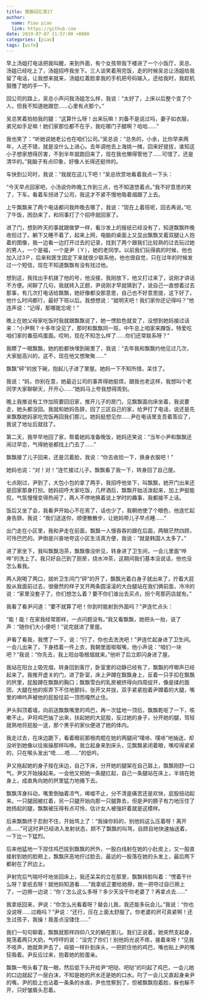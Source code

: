 ```yaml
---
title: 飘飘回忆录27
author:
  name: Piao piao
  link: https://github.com
date: 2019-07-07 11:57:00 +0800
categories: [piao]
tags: [wife]
---
```


早上汤姐打电话把我叫醒，来到外面，有个女孩带我下楼进了一个小饭厅，吴总、汤姐已经吃上了，汤姐招呼我坐下。三人谈笑着用完饭，走的时候吴总让汤姐给我留了电话，让我想来就来，汤姐红着脸拿我的手机把号码输入，还给我时，我趁机狠撸了她的手一下。

回公司的路上，吴总小声问我汤姐怎么样，我说：“太好了，上床以后整个变了个人，但我不知道她跟您……心里有点那个。”

吴总笑着拍拍我的腿：“这算什么呀！出来玩嘛！刘备不是说过吗，妻子如衣服，弟兄如手足嘛！她们家那位都不在乎，我吃哪门子醋啊？哈哈……”

我也笑了：“听她说她老公也在咱们公司。”吴总说：“总务的，小余，比你早来两年，人还不错，就是没什么上进心。去年调他去上海挑一摊，回来好提拔，谁知这小子想家想得厉害，不到半年就跑回来了，现在我也懒得管他了……可惜了，还是清华的。”我脑子有点印象，好像人长得还挺帅的。

车快到公司时，我说：“我就在这儿下吧！”吴总欣赏地看着我点一下头：

“今天早点回家吧，小汤说你昨晚工作到三点，也不知道悠着点。”我不好意思的笑了，下车。看着车拐进了公司，我这才不紧不慢地吸着烟跟了上去。

上午飘飘来了两个电话都问我昨晚去哪了，我说：“现在上着班呢，回去再说。”吃了午饭，困劲来了，和同事打了个招呼就回家了。

进了门，想到昨天的事就跟做梦一样，看沙发上的报纸已经没有了，知道飘飘昨晚收拾过了。躺下又睡不着了，起来上网，电脑的桌面上又显出飘飘叉着双腿让人抱着的图像，我一边看一边打开过去的记录，找到了两个跟我们比较熟的过去玩过她的男人，一个是福，一个是尹（Ｙ），她的老同学。以前我们玩得疯的时候，他也加入过3Ｐ，后来和医生固定下来就很少联系他，他也很自觉，只在过年的时候发过一个短信，现在不知道飘飘有没有找过他。

想到这，我找出手机拨了他的号，他没接，我刚放下，他又打过来了，说刚才讲话不方便。闲聊了几句，我就转入正题，尹说刚才早就猜到了，说自己一直想着过去那事，有几次打电话给飘飘，她好像都没那意思，自己也不好意思提，这下好了，他什么时间都行，最好下班以后。我想想说：“就明天吧！我们家你还记得吗？”他连声说：“记得，那哪能忘呢！”

晚上在她父母家吃饭时我就跟飘飘说了，她一愣脸色就变了，没想到她妈接过话来：“小尹啊？十多年没见了，那时和飘飘同一班，中午总上咱家来蹭饭，特爱吃咱们家的番茄鸡蛋面。哎哟，现在不知怎么样了……你们还常联系呀？”

我瞟了一眼飘飘，她的脸都快埋到碗里了，我说：“去年我和飘飘约他见过几次，大家挺高兴的，这不，现在他又想聚聚……”

飘飘“砰”的放下碗，抱起儿子进了里屋。她妈一下不知所措，呆住了。

我说：“妈，你别在意，她最近公司的事弄得她挺烦，跟我也老这样，我想叫个老同学大家聊聊天，开开心……”她妈马上夸我想得周到。

晚上我推说有工作加班要回旧家，推开儿子的房门，见飘飘面向床坐着，我说要走，她头都没回。我就和她妈告辞，回了三区自己的家，给尹打了电话，说还是先来飘飘她妈家吃完饭再回我们那儿，她妈挺想见你……尹在电话里支吾着答应了，我说了地址后就挂了。

第二天，我早早地回了家，帮着她妈准备晚饭，她妈还笑说：“当年小尹和飘飘还闹过早恋，气得她爸都找上门去了……”

飘飘接了儿子回来，还是沉着脸，我说：“你去收拾一下，换身衣服吧！”

她妈也说：“对！对！”连忙接过儿子。飘飘看了我一下，转身回了自己屋。

七点刚过，尹到了，大包小包的拿了两手，我招呼他坐下，叫飘飘，她开门出来还是回家那身打扮。她妈招呼大家吃饭，几杯酒后，飘飘开始活泼起来，加上尹挺能侃，气氛慢慢变得热闹了，两人不停地换着说上学时的趣事，我都接不上话。

饭后又坐了会，我看尹开始心不在焉了，话也少了，我朝他使了个眼色，他连忙起身告辞。我说：“我们送送你，顺便散散步，让她妈带儿子早点睡……”

出门走在小区里，我和尹走在前面，飘飘一人慢吞吞的跟在后面，两眼茫然四顾，可怜巴巴的。尹倒是兴奋地夸这小区生活真方便，我说：“就是韩国人太多了。”

进了家坐下，我叫飘飘泡茶，飘飘像没听见，转身进了卫生间，一会儿里面“哗哗”的洗上了。我只好自己到了厨房，烧水冲茶，这期间我们基本没说话，他也没怎么看我。

两人刚喝了两口，就听卫生间门“砰”的开了，飘飘光着白身子就出来了，拧着大屁股从我面前过去，很傲然的样子叉开两条圆滚滚的大白腿站在我们俩前面，冷冷的说：“家里没套子了，你们想怎么着？要不你们谁出去买点，拐个弯那药店就有。”

我看了看尹问道：“要不就算了吧！你到时能射到外面吗？”尹连忙点头：

“能！能！在家我经常那样，一点问题没有。”我又看飘飘，她把头一抬，说了声：“随你们大小便吧！”说完就进了里屋。

尹看了看我，我愣了一下，说：“行了，你也去洗洗吧！”尹连忙起身进了卫生间。一会儿出来了，下身捂着一件上衣，我朝里面呶呶嘴，他小声说：“咱们一块吧？”我说：“你先去，我上阳台吸根烟就来。”他听了后立即闪身进了屋。

我站在阳台上吸完烟，转身回到客厅，卧室里的动静已经有了，飘飘的哼唧声已经起来了。我推开虚关的门，进了卧室，床上尹蹲在飘飘身上，反着一只手扣在飘飘的屄里，屁股蹲在飘飘的胸口；飘飘雪白的乳房被挤得向四周绽开，像是揉的面团，大腿在他的抠弄下不住地颤抖，张开又并拢，双手紧紧抱着尹蹲着的大腿，嘴里的呻吟声被他的屁股往前一顶而嘎然止住。

尹头斜顶着墙，向前送飘飘嘴里的鸡巴，再一次猛地一顶后，飘飘乾呕了一下，咳嗽不止。尹将鸡巴抽了出来，扶起她的大屁股，反过她的身子，分开她的腿，驾轻就熟地将屁股一送，那个黑乎的家伙便进了她的体内。

我走过去，在床边跪下，看着眼前那根肉棍在她的两腿间“噗哧、噗哧”地抽送，却没听到她像以往挨操那样叫唤。我立起身来到床头，见飘飘紧闭着眼，嘴咬得紧紧的，只在喉头发出“唔……唔……”的低吟。

尹又拖起她的身子按在床边，自己下床，分开她的腿架在自己肩上，飘飘刚舒一口气，尹又开始操起来。一会他又把她一条腿扛起，自己一条腿站在床上，半骑在她身上，成直角向她的屄里猛力地捅下去。

飘飘浑身抖动，嘴里倒抽着凉气，唏嘘不止，分不清是痛苦还是欢快，屁股扭动起来。一只腿因被扛着，另一只腿开始向那一只腿靠去，但是尹的膀子有力地压住了她扬起的腿，飘飘被压得有点可怜，估计女人被强奸着就是这模样。

后来飘飘终于忍耐不住，开始骂上了：“我操你妈的，别他妈这么压着呀！离开点……”可这时尹已经进入发射状态，顾不了飘飘的叫骂，自顾自地快速抽送着，一下比一下猛烈。

后来他猛地一下捏住鸡巴拔到飘飘的屄外，一股白线射在她的小肚皮上，又一股直接射到她的脸颊上，飘飘厌恶地拧过脸去，最远的一股落在她的头发上，最后两下都射在了屄边上。

尹射完后气喘吁吁地坐回床上，我还呆呆的立在那里，飘飘转脸叫着：“愣着干什么呀？拿纸去呀！就他妈知道看……”我拿纸正要给她擦，她一把夺过自已擦上了，一边擦一边说：“你丫怎么这么多呀？多少天没干你老婆了？再拿点去……”

我拿纸回来，尹说：“你怎么光看着呀？替会儿我，我还能多玩会儿。”我说：“你也没说呀……过瘾吗？”尹说：“还行，压在上面太舒服了。你老婆的屄可真紧啊！还生过孩子，我操！我差点没镂住……”

我们一句句聊着，飘飘就那样四仰八叉的躺在那儿。我们正说着，她突然支起身，晃荡着两只大奶，气哼哼的说：“没完了你们！别他妈光说不练，接着来呀！”见我不吱声，她就奔尹去了，母狼一样扑到床头，一把抓住他的鸡巴，嘴也贴上尹的嘴狂吸着。尹反应过来，抱着她的脸蛋亲。

飘飘一甩头看了我一眼，然后低下头开给尹“吧哒、吧哒”的叼起了鸡巴，一会儿她的口边就起了一层白沫，不知是她的屄水还是她的口水。叼了一会儿又直起身亲尹的嘴，尹的脸上也沾着一条条的水痕，尹也觉察到了，但被飘飘抱着脸，躲也躲不开，只好皱眉头忍着。
